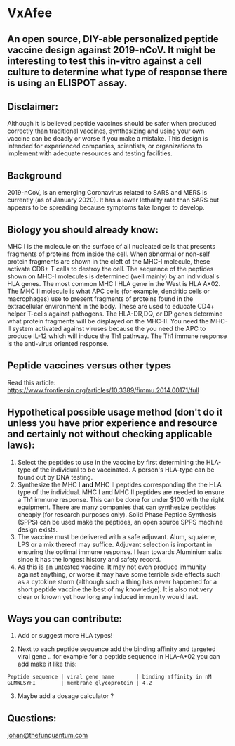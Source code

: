 # VxAfee 
## An open source, DIY-able personalized peptide vaccine design against 2019-nCoV. It might be interesting to test this in-vitro against a cell culture to determine what type of response there is using an ELISPOT assay.

## Disclaimer: 
Although it is believed peptide vaccines should be safer when produced correctly than traditional vaccines, synthesizing and using your own vaccine can be deadly or worse if you make a mistake. This design is intended for experienced companies, scientists, or organizations to implement with adequate resources and testing facilities.

## Background
2019-nCoV, is an emerging Coronavirus related to SARS and MERS is currently (as of January 2020). It has a lower lethality rate than SARS but appears to be spreading because symptoms take longer to develop.

## Biology you should already know:
MHC I is the molecule on the surface of all nucleated cells that presents fragments of proteins from inside the cell. When abnormal or non-self protein fragments are shown in the cleft of the MHC-I molecule, these activate CD8+ T cells to destroy the cell. The sequence of the peptides shown on MHC-I molecules is determined (well mainly) by an individual's HLA genes. The most common MHC I HLA gene in the West is HLA A\*02. The MHC II molecule is what APC cells (for example, dendritic cells or macrophages) use to present fragments of proteins found in the extracellular environment in the body. These are used to educate CD4+ helper T-cells against pathogens. The HLA-DR,DQ, or DP genes determine what protein fragments will  be displayed on the MHC-II. You need the MHC-II system activated against viruses because the you need the APC to produce IL-12 which will induce the Th1 pathway. The Th1 immune response is the anti-virus oriented response.

## Peptide vaccines versus other types
Read this article: https://www.frontiersin.org/articles/10.3389/fimmu.2014.00171/full

## Hypothetical possible usage method (don't do it unless you have prior experience and resource and certainly not without checking applicable laws):

1. Select the peptides to use in the vaccine by first determining the HLA-type of the individual to be vaccinated. A person's HLA-type can be found out by DNA testing.
2. Synthesize the MHC I **and** MHC II peptides corresponding the the HLA type of the individual. MHC I and MHC II peptides are needed to ensure a Th1 immune response. This can be done for under $100 with the right equipment. There are many companies that can synthesize peptides cheaply (for research purposes only). Solid Phase Peptide Synthesis (SPPS) can be used make the peptides, an open source SPPS machine design exists.
3. The vaccine must be delivered with a safe adjuvant. Alum, squalene, LPS or a mix thereof may suffice. Adjuvant selection is important in ensuring the optimal immune response. I lean towards Aluminium salts since it has the longest history and safety record.
4. As this is an untested vaccine. It may not even produce immunity against anything, or worse it may have some terrible side effects such as a cytokine storm (although such a thing has never happened for a short peptide vaccine the best of my knowledge). It is also not very clear or known yet how long any induced immunity would last. 

## Ways you can contribute:

1. Add or suggest more HLA types!

2. Next to each peptide sequence add the binding affinity and targeted viral gene .. for example for a peptide sequence in HLA-A\*02 you can add make it like this:
~~~~
Peptide sequence | viral gene name       | binding affinity in nM 
GLMWLSYFI        | membrane glycoprotein | 4.2                    
~~~~

3. Maybe add a dosage calculator ?


## Questions: 
johan@thefunquantum.com
